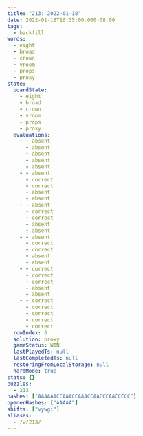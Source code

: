 ```yaml
---
title: "213: 2022-01-18"
date: 2022-01-18T10:35:00.000-08:00
tags:
  - backfill
words:
  - eight
  - broad
  - crown
  - vroom
  - props
  - proxy
state:
  boardState:
    - eight
    - broad
    - crown
    - vroom
    - props
    - proxy
  evaluations:
    - - absent
      - absent
      - absent
      - absent
      - absent
    - - absent
      - correct
      - correct
      - absent
      - absent
    - - absent
      - correct
      - correct
      - absent
      - absent
    - - absent
      - correct
      - correct
      - absent
      - absent
    - - correct
      - correct
      - correct
      - absent
      - absent
    - - correct
      - correct
      - correct
      - correct
      - correct
  rowIndex: 6
  solution: proxy
  gameStatus: WIN
  lastPlayedTs: null
  lastCompletedTs: null
  restoringFromLocalStorage: null
  hardMode: true
stats: {}
puzzles:
  - 213
hashes: ["AAAAAACCAAACCAAACCAACCCAACCCCC"]
openerHashes: ["AAAAA"]
shifts: ["vywgi"]
aliases:
  - /w/213/
---
```

<!-- more -->
